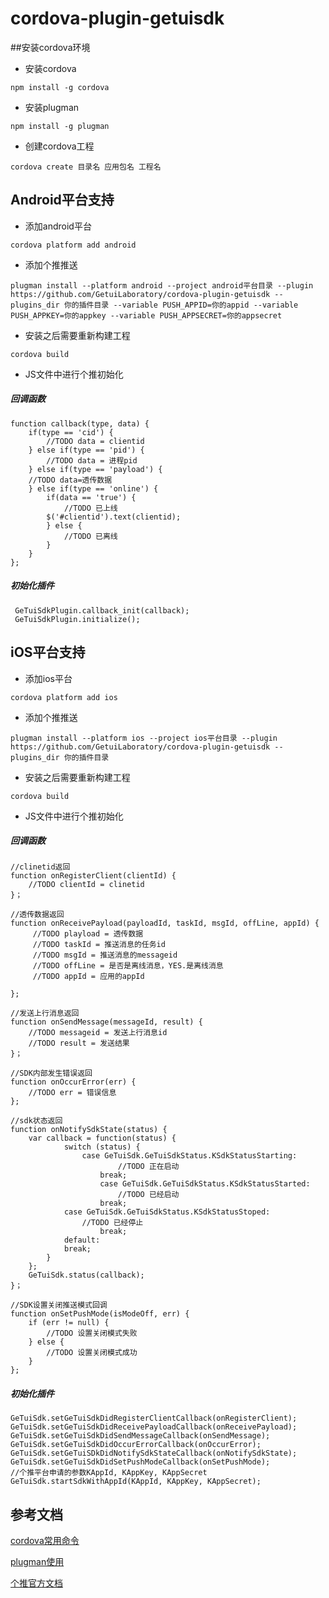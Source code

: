 # cordova-plugin-getuisdk
##安装cordova环境
* 安装cordova 
```
npm install -g cordova
```
* 安装plugman
```
npm install -g plugman
```
* 创建cordova工程
```
cordova create 目录名 应用包名 工程名
```
## Android平台支持
* 添加android平台
```
cordova platform add android
```
* 添加个推推送
```	
plugman install --platform android --project android平台目录 --plugin https://github.com/GetuiLaboratory/cordova-plugin-getuisdk --plugins_dir 你的插件目录 --variable PUSH_APPID=你的appid --variable PUSH_APPKEY=你的appkey --variable PUSH_APPSECRET=你的appsecret
```	
* 安装之后需要重新构建工程
```
cordova build
```
* JS文件中进行个推初始化

##### 回调函数
```
function callback(type, data) {
	if(type == 'cid') {
		//TODO data = clientid
	} else if(type == 'pid') {
		//TODO data = 进程pid
	} else if(type == 'payload') {
   	//TODO data=透传数据
	} else if(type == 'online') {
		if(data == 'true') {
			//TODO 已上线
		$('#clientid').text(clientid);
		} else {
			//TODO 已离线
		}
	}
};
```
##### 初始化插件
```
 GeTuiSdkPlugin.callback_init(callback);   
 GeTuiSdkPlugin.initialize();
```

## iOS平台支持
* 添加ios平台
```
cordova platform add ios
```
* 添加个推推送
```	
plugman install --platform ios --project ios平台目录 --plugin https://github.com/GetuiLaboratory/cordova-plugin-getuisdk --plugins_dir 你的插件目录
```	
* 安装之后需要重新构建工程
```
cordova build
```
* JS文件中进行个推初始化
	
##### 回调函数
```
//clinetid返回
function onRegisterClient(clientId) {
	//TODO clientId = clinetid   
}；

//透传数据返回
function onReceivePayload(payloadId, taskId, msgId, offLine, appId) {
     //TODO playload = 透传数据
	 //TODO taskId = 推送消息的任务id
	 //TODO msgId = 推送消息的messageid
	 //TODO offLine = 是否是离线消息，YES.是离线消息
	 //TODO appId = 应用的appId

};

//发送上行消息返回
function onSendMessage(messageId, result) {
	//TODO messageid = 发送上行消息id
	//TODO result = 发送结果
}；

//SDK内部发生错误返回
function onOccurError(err) {
	//TODO err = 错误信息
};

//sdk状态返回
function onNotifySdkState(status) {
	var callback = function(status) {
        	switch (status) {
        		case GeTuiSdk.GeTuiSdkStatus.KSdkStatusStarting:
                   		//TODO 正在启动
                   	break;
               		case GeTuiSdk.GeTuiSdkStatus.KSdkStatusStarted:
                		//TODO 已经启动
                	break;
			case GeTuiSdk.GeTuiSdkStatus.KSdkStatusStoped:
				//TODO 已经停止
                   	break;
			default:
			break;
		}
	};
	GeTuiSdk.status(callback);
}；

//SDK设置关闭推送模式回调
function onSetPushMode(isModeOff, err) {
	if (err != null) {
		//TODO 设置关闭模式失败
	} else {
		//TODO 设置关闭模式成功
	}
};
```
##### 初始化插件
```
GeTuiSdk.setGeTuiSdkDidRegisterClientCallback(onRegisterClient);
GeTuiSdk.setGeTuiSdkDidReceivePayloadCallback(onReceivePayload);
GeTuiSdk.setGeTuiSdkDidSendMessageCallback(onSendMessage);
GeTuiSdk.setGeTuiSdkDidOccurErrorCallback(onOccurError);
GeTuiSdk.setGeTuiSDkDidNotifySdkStateCallback(onNotifySdkState);
GeTuiSdk.setGeTuiSdkDidSetPushModeCallback(onSetPushMode);
//个推平台申请的参数KAppId, KAppKey, KAppSecret
GeTuiSdk.startSdkWithAppId(KAppId, KAppKey, KAppSecret);
```
## 参考文档
[cordova常用命令](http://my.oschina.net/jack088/blog/390876?fromerr=f8h2gkFq)  

[plugman使用](http://cordova.apache.org/docs/en/latest/plugin_ref/plugman.html)  

[个推官方文档](http://docs.getui.com/)
